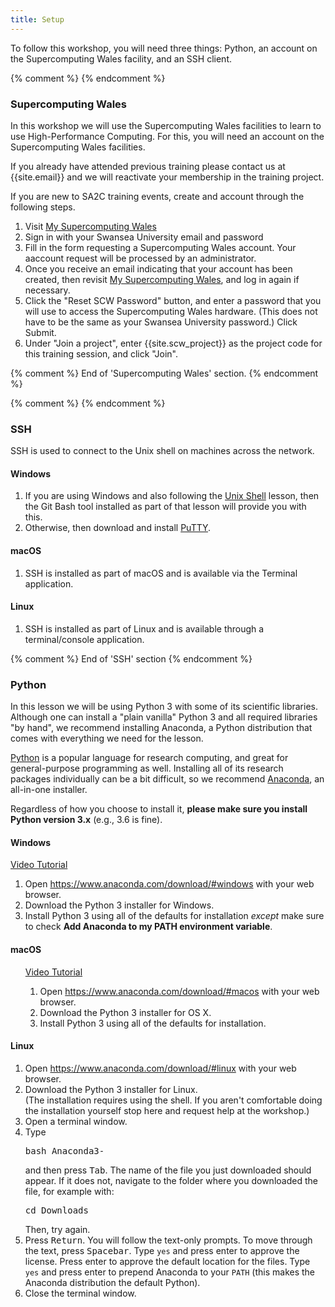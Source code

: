 ```yaml
---
title: Setup
---
```


To follow this workshop, you will need three things: Python, an account on the Supercomputing Wales facility,
and an SSH client.


{% comment %} {% endcomment %}
<div id="scw">
  <h3>Supercomputing Wales</h3>

  <p>
  In this workshop we will use the Supercomputing Wales facilities to
  learn to use High-Performance Computing. For this, you will need an
  account on the Supercomputing Wales facilities.
  </p>

  <p>
  If you already have attended previous training please contact us at
  {{site.email}} and we will reactivate your membership in the training project.
  </p>
  
  <p>
  If you are new to SA2C training events, create and account through the
  following steps.
  </p>
  <ol>
    <li>Visit <a href="https://my.supercomputing.wales/">My
    Supercomputing Wales</a></li>
	<li>Sign in with your Swansea University email and password</li>
	<li>Fill in the form requesting a Supercomputing Wales
    account. Your aaccount request will be processed by an
    administrator.</li>
	<li>Once you receive an email indicating that your account has been
    created, then revisit <a
    href="https://my.supercomputing.wales/">My Supercomputing
    Wales</a>, and log in again if necessary.</li>
	<li>Click the "Reset SCW Password" button, and enter a password
    that you will use to access the Supercomputing Wales
    hardware. (This does not have to be the same as your Swansea
    University password.) Click Submit.</li>
	<li>Under "Join a project", enter {{site.scw_project}} as the
    project code for this training session, and click "Join".</li>
  </ol>
</div> {% comment %} End of 'Supercomputing Wales' section. {% endcomment %}

{% comment %} {% endcomment %}
<div id="SSH">
  <h3>SSH</h3>
  
  SSH is used to connect to the Unix shell on machines across the network.

  <div class="row">
    <div class="col-md-4">
      <h4 id="ssh-windows">Windows</h4>
      <ol>
        <li> If you are using Windows and also following the <a href="https://swcarpentry.github.io/shell-novice">Unix Shell</a> lesson,
then the Git Bash tool installed as part of that lesson will provide you with this.</li>
        <li> Otherwise, then download and install <a href="https://www.chiark.greenend.org.uk/~sgtatham/putty/latest.html">PuTTY</a>.</li>
      </ol>
    </div>
    <div class="col-md-4">
      <h4 id="ssh-mac">macOS</h4>
      <ol>
        <li>SSH is installed as part of macOS and is available via the Terminal application.</li>
      </ol>
    </div>
    <div class="col-md-4">
      <h4 id="ssh-linux">Linux</h4>
      <ol>
        <li>SSH is installed as part of Linux and is available through a terminal/console application.</li>
      </ol>
    </div>
  </div>
</div>
{% comment %} End of 'SSH' section {% endcomment %}


### Python

In this lesson we will be using Python 3 with some of its scientific libraries.
Although one can install a "plain vanilla" Python 3 and all required libraries "by hand",
we recommend installing Anaconda, a Python distribution
that comes with everything we need for the lesson.

[Python](https://python.org) is a popular language for
research computing, and great for general-purpose programming as
well.  Installing all of its research packages individually can be
a bit difficult, so we recommend
[Anaconda](https://www.anaconda.com/distribution/),
an all-in-one installer.

Regardless of how you choose to install it,
**please make sure you install Python version 3.x**
(e.g., 3.6 is fine).

<div class="row">
    <div class="col-md-4">
      <h4 id="python-windows">Windows</h4>
      <a href="https://www.youtube.com/watch?v=xxQ0mzZ8UvA">Video Tutorial</a>
        <ol>
        <li>Open <a href="https://www.anaconda.com/download/#windows">https://www.anaconda.com/download/#windows</a> with your web browser.</li>
        <li>Download the Python 3 installer for Windows.</li>
        <li>Install Python 3 using all of the defaults for installation <em>except</em> make sure to check <strong>Add Anaconda to my PATH environment variable</strong>.</li>
        </ol>
    </div>
    <div class="col-md-4">
      <h4 id="ssh-mac">macOS</h4>
      <ol>
        <a href="https://www.youtube.com/watch?v=TcSAln46u9U">Video Tutorial</a>
        <ol>
            <li>Open <a href="https://www.anaconda.com/download/#macos">https://www.anaconda.com/download/#macos</a> with your web browser.</li>
            <li>Download the Python 3 installer for OS X.</li>
            <li>Install Python 3 using all of the defaults for installation.</li>
        </ol>
      </ol>
    </div>
    <div class="col-md-4">
      <h4 id="ssh-linux">Linux</h4>
        <ol>
            <li>Open <a href="https://www.anaconda.com/download/#linux">https://www.anaconda.com/download/#linux</a> with your web browser.</li>
            <li>Download the Python 3 installer for Linux.<br>
                    (The installation requires using the shell. If you aren't
                    comfortable doing the installation yourself
                    stop here and request help at the workshop.)
            </li>
            <li>
                    Open a terminal window.
            </li>
            <li>
                    Type <pre>bash Anaconda3-</pre> and then press
                    <kbd>Tab</kbd>. The name of the file you just downloaded should
                    appear. If it does not, navigate to the folder where you
                    downloaded the file, for example with:
                    <pre>cd Downloads</pre>
                    Then, try again.
            </li>
            <li>
                    Press <kbd>Return</kbd>. You will follow the text-only prompts. To move through
                    the text, press <kbd>Spacebar</kbd>. Type <code>yes</code> and
                    press enter to approve the license. Press enter to approve the
                    default location for the files. Type <code>yes</code> and
                    press enter to prepend Anaconda to your <code>PATH</code>
                    (this makes the Anaconda distribution the default Python).
            </li>
            <li>
                    Close the terminal window.
            </li>
        </ol>
    </div>
</div>
